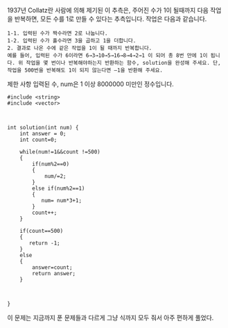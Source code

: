 1937년 Collatz란 사람에 의해 제기된 이 추측은, 주어진 수가 1이 될때까지 다음 작업을 반복하면, 모든 수를 1로 만들 수 있다는 추측입니다. 작업은 다음과 같습니다.
```
1-1. 입력된 수가 짝수라면 2로 나눕니다. 
1-2. 입력된 수가 홀수라면 3을 곱하고 1을 더합니다.
2. 결과로 나온 수에 같은 작업을 1이 될 때까지 반복합니다.
예를 들어, 입력된 수가 6이라면 6→3→10→5→16→8→4→2→1 이 되어 총 8번 만에 1이 됩니다. 위 작업을 몇 번이나 반복해야하는지 반환하는 함수, solution을 완성해 주세요. 단, 작업을 500번을 반복해도 1이 되지 않는다면 –1을 반환해 주세요.
```

제한 사항
입력된 수, num은 1 이상 8000000 미만인 정수입니다.

```
#include <string>
#include <vector>



int solution(int num) {
    int answer = 0;
    int count=0;
    
    while(num!=1&&count !=500)
    {
        if(num%2==0)
        {
            num/=2;
        }
        else if(num%2==1)
        {
           num= num*3+1;
        }
        count++; 
    }   
  
    if(count==500)
    {
       return -1;
    }
    else
    {
        answer=count;
        return answer;
    }
    
  
    
}
```
이 문제는 지금까지  푼 문제들과 다르게 그냥 식까지 모두 줘서 아주 편하게 풀었다.
